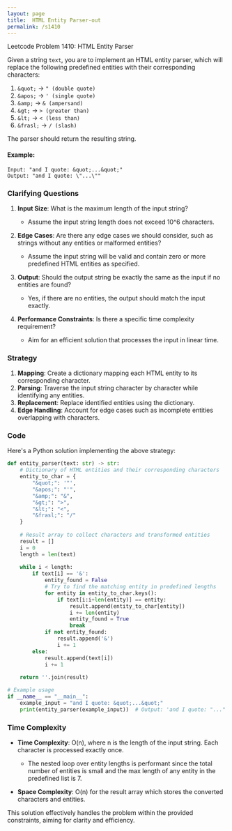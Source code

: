 ```yaml
---
layout: page
title:  HTML Entity Parser-out
permalink: /s1410
---
```


Leetcode Problem 1410: HTML Entity Parser

Given a string `text`, you are to implement an HTML entity parser, which will replace the following predefined entities with their corresponding characters:

1. `&quot;` -> `" (double quote)`
2. `&apos;` -> `' (single quote)`
3. `&amp;` -> `& (ampersand)`
4. `&gt;` -> `> (greater than)`
5. `&lt;` -> `< (less than)`
6. `&frasl;` -> `/ (slash)`

The parser should return the resulting string.

#### Example:
```plaintext
Input: "and I quote: &quot;...&quot;"
Output: "and I quote: \"...\""
```

### Clarifying Questions

1. **Input Size**: What is the maximum length of the input string?
   - Assume the input string length does not exceed 10^6 characters.

2. **Edge Cases**: Are there any edge cases we should consider, such as strings without any entities or malformed entities?
   - Assume the input string will be valid and contain zero or more predefined HTML entities as specified.

3. **Output**: Should the output string be exactly the same as the input if no entities are found?
   - Yes, if there are no entities, the output should match the input exactly.

4. **Performance Constraints**: Is there a specific time complexity requirement?
   - Aim for an efficient solution that processes the input in linear time.

### Strategy

1. **Mapping**: Create a dictionary mapping each HTML entity to its corresponding character.
2. **Parsing**: Traverse the input string character by character while identifying any entities. 
3. **Replacement**: Replace identified entities using the dictionary.
4. **Edge Handling**: Account for edge cases such as incomplete entities overlapping with characters.

### Code

Here's a Python solution implementing the above strategy:

```python
def entity_parser(text: str) -> str:
    # Dictionary of HTML entities and their corresponding characters
    entity_to_char = {
        "&quot;": '"',
        "&apos;": "'",
        "&amp;": "&",
        "&gt;": ">",
        "&lt;": "<",
        "&frasl;": "/"
    }
    
    # Result array to collect characters and transformed entities
    result = []
    i = 0
    length = len(text)
    
    while i < length:
        if text[i] == '&':
            entity_found = False
            # Try to find the matching entity in predefined lengths
            for entity in entity_to_char.keys():
                if text[i:i+len(entity)] == entity:
                    result.append(entity_to_char[entity])
                    i += len(entity)
                    entity_found = True
                    break
            if not entity_found:
                result.append('&')
                i += 1
        else:
            result.append(text[i])
            i += 1
    
    return ''.join(result)

# Example usage
if __name__ == "__main__":
    example_input = "and I quote: &quot;...&quot;"
    print(entity_parser(example_input))  # Output: 'and I quote: "..."'
```

### Time Complexity

- **Time Complexity**: O(n), where n is the length of the input string. Each character is processed exactly once.
  - The nested loop over entity lengths is performant since the total number of entities is small and the max length of any entity in the predefined list is 7.
  
- **Space Complexity**: O(n) for the result array which stores the converted characters and entities.

This solution effectively handles the problem within the provided constraints, aiming for clarity and efficiency.